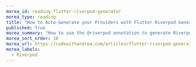 ```yaml
---
morea_id: reading-flutter-riverpod-generator
morea_type: reading
title: "How to Auto-Generate your Providers with Flutter Riverpod Generator"
published: True
morea_summary: "How to use the @riverpod annotation to generate Riverpod providers."
morea_sort_order: 10
morea_url: https://codewithandrea.com/articles/flutter-riverpod-generator
morea_labels: 
  - Riverpod
---
```

